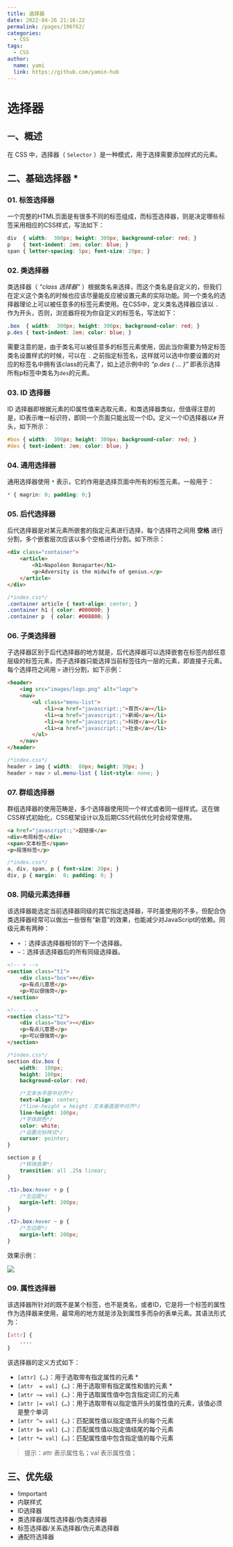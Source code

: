 ```yaml
---
title: 选择器
date: 2022-04-26 21:16:22
permalink: /pages/196f62/
categories:
  - CSS
tags:
  - CSS
author: 
  name: yami
  link: https://github.com/yamin-hub
---
```

# 选择器
##   `一`、概述

在 CSS 中，选择器（ `Selector` ）是一种模式，用于选择需要添加样式的元素。

##   二、基础选择器 *

### 01. 标签选择器

一个完整的HTML页面是有很多不同的标签组成，而标签选择器，则是决定哪些标签采用相应的CSS样式，写法如下：

```css
div  { width:  300px; height: 300px; background-color: red; }
p    { text-indent: 2em; color: blue; }
span { letter-spacing: 5px; font-size: 20px; }
```

### 02. 类选择器

类选择器（ *“class 选择器”* ）根据类名来选择，而这个类名是自定义的，但我们在定义这个类名的时候也应该尽量能反应被设置元素的实际功能。同一个类名的选择器理论上可以被任意多的标签元素使用。在CSS中，定义类名选择器应该以 `.` 作为开头，否则，浏览器将视为你自定义的标签名，写法如下：

```css
.box  { width:  300px; height: 300px; background-color: red; }
p.des { text-indent: 2em; color: blue; }
```

需要注意的是，由于类名可以被任意多的标签元素使用，因此当你需要为特定标签类名设置样式的时候，可以在 `.` 之前指定标签名，这样就可以选中你要设置的对应的标签名中拥有该class的元素了，如上述示例中的 *“p.des { … }”*  即表示选择所有p标签中类名为`des`的元素。

### 03. ID 选择器

ID 选择器即根据元素的ID属性值来选取元素，和类选择器类似，但值得注意的是，ID表示唯一标识符，即同一个页面只能出现一个ID。定义一个ID选择器以`#` 开头，如下所示：

```css
#box { width:  300px; height: 300px; background-color: red; }
#des { text-indent: 2em; color: blue; }
```

### 04. 通用选择器

通用选择器使用 `*`  表示，它的作用是选择页面中所有的标签元素。一般用于：

```css
* { magrin: 0; padding: 0;}
```

### 05. 后代选择器

后代选择器是对某元素所嵌套的指定元素进行选择，每个选择符之间用 **空格** 进行分割，多个嵌套层次应该以多个空格进行分割。如下所示：

```html
<div class="container">
    <article>
        <h1>Napoléon Bonaparte</h1>
        <p>Adversity is the midwife of genius.</p>
    </article>
</div>
```

```css
/*index.css*/
.container article { text-align: center; }
.container h1 { color: #000000; }
.container p  { color: #008800; }
```

### 06. 子类选择器

子选择器区别于后代选择器的地方就是，后代选择器可以选择嵌套在标签内部任意层级的标签元素，而子选择器只能选择当前标签往内一层的元素，即直接子元素。每个选择符之间用 `>` 进行分割，如下示例：

```html
<header>
	<img src="images/logo.png" alt="logo">
	<nav>
		<ul class="menu-list">
			<li><a href="javascript:;">首页</a></li>
			<li><a href="javascript:;">新闻</a></li>
			<li><a href="javascript:;">科技</a></li>
			<li><a href="javascript:;">社会</a></li>
		</ul>
	</nav>
</header>
```

```css
/*index.css*/
header > img { width:  80px; height: 30px; }
header > nav > ul.menu-list { list-style: none; }
```

### 07. 群组选择器

群组选择器的使用范畴是，多个选择器使用同一个样式或者同一组样式。这在做CSS样式初始化，CSS框架设计以及后期CSS代码优化时会经常使用。

```html
<a href="javascript:;">超链接</a>
<div>布局标签</div>
<span>文本标签</span>
<p>段落标签</p>
```

```css
/*index.css*/
a, div, span, p { font-size: 20px; }
div, p { margin:  0; padding: 0; }
```

### 08. 同级元素选择器

该选择器能选定当前选择器同级的其它指定选择器，平时虽使用的不多，但配合伪类选择器经常可以做出一些很有“新意”的效果，也能减少对JavaScript的依赖。同级元素有两种：

- `+` ：选择该选择器相邻的下一个选择器。
- `~`：选择该选择器后的所有同级选择器。

```html
<!-- + -->
<section class="t1">
	<div class="box">+</div>
	<p>有点儿意思</p>
	<p>可以很强势</p>
</section>

<!-- ~ -->
<section class="t2">
	<div class="box">~</div>
	<p>有点儿意思</p>
	<p>可以很强势</p>
</section>
```

```css
/*index.css*/
section div.box { 
	width:  100px;
	height: 100px;
	background-color: red;

	/*文本水平居中对齐*/
	text-align: center;
	/*line-height = height：文本垂直居中对齐*/
	line-height: 100px;
	/*字体颜色*/
	color: white;
	/*设置光标样式*/
	cursor: pointer;
}

section p {
	/*转场效果*/
	transition: all .25s linear;
}

.t1>.box:hover + p {
	/*左边距*/
	margin-left: 200px;
}

.t2>.box:hover ~ p {
	/*左边距*/
	margin-left: 200px;
}
```

效果示例：

![](/img/sibling_selector_test.gif)

### 09. 属性选择器

该选择器所针对的既不是某个标签，也不是类名，或者ID，它是将一个标签的属性作为选择器来使用，最常用的地方就是涉及到属性多而杂的表单元素。其语法形式为：

```css
[attr] {
    ....
}
```

该选择器的定义方式如下：

- `[attr] {…}`：用于选取带有指定属性的元素 *
- `[attr  = val] {…}`：用于选取带有指定属性和值的元素 *
- `[attr ~= val] {…}`：用于选取属性值中包含指定词汇的元素
- `[attr |= val] {…}`：用于选取带有以指定值开头的属性值的元素，该值必须是整个单词
- `[attr ^= val] {…}`：匹配属性值以指定值开头的每个元素
- `[attr $= val] {…}`：匹配属性值以指定值结尾的每个元素
- `[attr *= val] {…}`：匹配属性值中包含指定值的每个元素

> 提示：attr 表示属性名；val 表示属性值；

##   三、优先级

- !important
- 内联样式
- ID选择器
- 类选择器/属性选择器/伪类选择器
- 标签选择器/关系选择器/伪元素选择器
- 通配符选择器

















